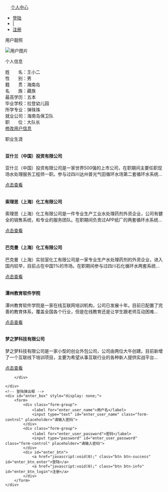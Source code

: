  <!DOCTYPE html>
<html>
<head>
    <meta charset="utf-8">
    <title>要求四：制作独立功能模块</title>
    <link rel="stylesheet" href="quoteCss/bootstrap.min.css">
    <link rel="stylesheet" href="quoteJs/layui/css/layui.css">
    <link rel="stylesheet" href="quoteCss/common.css">
    <link rel="stylesheet" href="css/requirement4.css">
    <script src="quoteJs/jquery-1.11.1.js" type="text/javascript"></script>
</head>
<body>
    <div class="container">
        <div class="navbar navbar-default row" role="navigation">
          　<div class="navbar-header">
          　    <a href="javascript:void(0);;" class="navbar-brand">个人中心</a>
          　</div>
            <ul class="nav navbar-nav pull-right">
                <li><a href="javascript:void(0);;" class="item" id="enter">登陆</a></li>
                <li class="shu-xian"><a href="javascript:void(0);;">|</a></li>
                <li><a href="javascript:void(0);;" class="item" id="login">注册</a></li>
            </ul>
        </div>
        <div class="content row">
            <div class="col-md-3 user-img">
                <p class="h4">用户靓照</p>
                <img src="img/a1.jpg" alt="用户图片">
            </div>
            <div class="col-md-9 user-info">
                <p class="h4">个人信息</p>
                <div class="row info-box">
                    <div class="col-md-6">
                        姓&nbsp;&nbsp;&nbsp;&nbsp;&nbsp;&nbsp;&nbsp;名：<span id="user_name">王小二</span>
                    </div>
                    <div class="col-md-6">
                        性&nbsp;&nbsp;&nbsp;&nbsp;&nbsp;&nbsp;&nbsp;别：<span id="user-sex">男</span>
                    </div>
                    <div class="col-md-6">
                        籍&nbsp;&nbsp;&nbsp;&nbsp;&nbsp;&nbsp;&nbsp;贯：<span>海南岛</span>
                    </div>
                    <div class="col-md-6">
                        名&nbsp;&nbsp;&nbsp;&nbsp;&nbsp;&nbsp;&nbsp;族：<span>藏族</span>
                    </div>
                    <div class="col-md-6">
                        最高学历：<span>五本</span>
                    </div>
                    <div class="col-md-6">
                        毕业学校：<span>拉登幼儿园</span>
                    </div>
                    <div class="col-md-6">
                        所学专业：<span id="ddd">弹珠珠</span>
                    </div>
                    <div class="col-md-6">
                        就业公司：<span>海南岛保卫队</span>
                    </div>
                    <div class="col-md-6">
                        职&nbsp;&nbsp;&nbsp;&nbsp;&nbsp;&nbsp;&nbsp;位：<span>大队长</span>
                    </div>
                    <div class="col-md-12 change-info">
                        <a href="javascript:void(0);" class="btn btn-primary" id="changeInfo">修改用户信息</a>
                    </div>
                </div> 
            </div>
        </div>
        <p class="h4">职业生涯</p>
        <div class="row career-thumbnail">
            <div class="col-md-3 col-xs-6">
                <a href="javascript:void(0);;" class="thumbnail">
                    <img src="img/a1.jpg" alt="">
                </a>
                <div class="caption">
                    <h4 class="h4">亚什兰（中国）投资有限公司</h4>
                    <p>亚什兰（中国）投资有限公司是一家世界500强的上市公司，在职期间主要任职现场水处理服务工程师一职。参与过四川达州普光气田循环水场第二套循环水系统...</p>
                    <p>
                        <a href="##" class="btn btn-primary">点击查看</a>
                    </p>
                </div>
            </div>
            <div class="col-md-3 col-xs-6">
                <a href="javascript:void(0);;" class="thumbnail">
                    <img src="img/a2.jpg" alt="">
                </a>
                <div class="caption">
                    <h4 class="h4">索理思（上海）化工有限公司</h4>
                    <p>索理思（上海）化工有限公司是一件专业生产工业水处理药剂外资企业，公司有健全的销售系统，和专业的服务团队。在职期间负责过APP纸厂的两套循环水系统...</p>
                    <p>
                        <a href="##" class="btn btn-primary">点击查看</a>
                    </p>
                </div>
            </div>
            <div class="col-md-3 col-xs-6">
                <a href="javascript:void(0);;" class="thumbnail">
                    <img src="img/a3.jpg" alt="">
                </a>
                <div class="caption">
                    <h4 class="h4">巴克曼（上海）化工有限公司</h4>
                    <p>巴克曼（上海）实验室化工有限公司是一家专业生产水处理药剂的外资企业，进入国内较早，目前占在中国1%的市场。在职期间参与过四川石化循环水两套系统...</p>
                    <p>
                        <a href="##" class="btn btn-primary">点击查看</a>
                    </p>
                </div>
            </div>
            <div class="col-md-3 col-xs-6">
                <a href="javascript:void(0);;" class="thumbnail">
                    <img src="img/a4.jpg" alt="">
                </a>
                <div class="caption">
                    <h4 class="h4">潭州教育软件学院</h4>
                    <p>潭州教育软件学院是一家在线互联网培训机构，公司已发展十年。目前已配置了完善的教育体系，覆盖全国各个行业，但是在线教育还是让学生跟老师互动困难...</p>
                    <p>
                        <a href="##" class="btn btn-primary">点击查看</a>
                    </p>
                </div>
            </div>
            <div class="col-md-3 col-xs-6">
                <a href="javascript:void(0);;" class="thumbnail">
                    <img src="img/a5.jpg" alt="">
                </a>
                <div class="caption">
                    <h4 class="h4">梦之梦科技有限公司</h4>
                    <p>梦之梦科技有限公司是一家小型的创业外包公司，公司由两位大牛创建。目前新增了一个互联线下培训项目，主要为希望从事互联行业的各种新人提供实战平台...</p>
                    <p>
                        <a href="##" class="btn btn-primary">点击查看</a>
                    </p>
                </div>
            </div>
           
        </div>

    </div>
    <!-- 登陆弹出框 -->
    <div id="enter_box" style="display: none;">
        <form>
            <div class="form-group">
                <label for="enter_user_name">用户名</label>
                <input type="text" id="enter_user_name" class="form-control" placeholder="请输入密码">
            </div>
            <div class="form-group">
                <label for="enter_user_password">密码</label>
                <input type="password" id="enter_user_password" class="form-control" placeholder="请输入密码">
            </div>
            <div id="enter_btn">
                <a href="javascript:void(0);" class="btn btn-success" id="enter_btn_enter">登陆</a>
                <a href="javascript:void(0);" class="btn btn-info" id="enter_btn_login">注册</a>
            </div>
        </form>
    </div>





<script type="text/javascript" src="quoteJs/bootstrap.js"></script>            
<script type="text/javascript" src="quoteJs/layui/layui.js" charset="utf-8"></script>
<script type="text/javascript" src="js/requirement4.js"></script>
</body>
</html>
